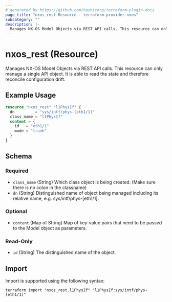 ```yaml
---
# generated by https://github.com/hashicorp/terraform-plugin-docs
page_title: "nxos_rest Resource - terraform-provider-nxos"
subcategory: ""
description: |-
  Manages NX-OS Model Objects via REST API calls. This resource can only manage a single API object. It is able to read the state and therefore reconcile configuration drift.
---
```


# nxos_rest (Resource)

Manages NX-OS Model Objects via REST API calls. This resource can only manage a single API object. It is able to read the state and therefore reconcile configuration drift.

## Example Usage

```terraform
resource "nxos_rest" "l1PhysIf" {
  dn         = "sys/intf/phys-[eth1/1]"
  class_name = "l1PhysIf"
  content = {
    id   = "eth1/1"
    mode = "trunk"
  }
}
```

<!-- schema generated by tfplugindocs -->
## Schema

### Required

- `class_name` (String) Which class object is being created. (Make sure there is no colon in the classname)
- `dn` (String) Distinguished name of object being managed including its relative name, e.g. sys/intf/phys-[eth1/1].

### Optional

- `content` (Map of String) Map of key-value pairs that need to be passed to the Model object as parameters.

### Read-Only

- `id` (String) The distinguished name of the object.

## Import

Import is supported using the following syntax:

```shell
terraform import "nxos_rest.l1PhysIf" "l1PhysIf:sys/intf/phys-[eth1/1]"
```
